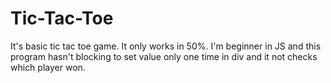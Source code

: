 # Tic-Tac-Toe
It's basic tic tac toe game. It only works in 50%. I'm beginner in JS and this program hasn't blocking to set value only one time in div and it not checks which player won.
